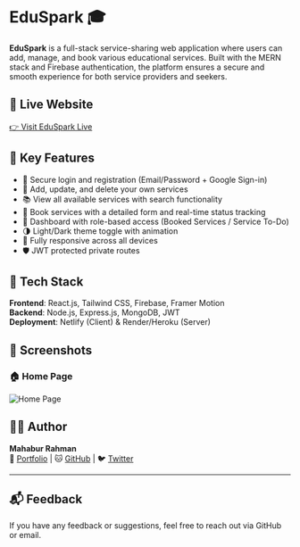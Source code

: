 # EduSpark 🎓

**EduSpark** is a full-stack service-sharing web application where users can add, manage, and book various educational services. Built with the MERN stack and Firebase authentication, the platform ensures a secure and smooth experience for both service providers and seekers.

## 🔗 Live Website
[👉 Visit EduSpark Live](https://eduspark-bd07e.web.app/)

## 🚀 Key Features

- 🔐 Secure login and registration (Email/Password + Google Sign-in)
- 🎯 Add, update, and delete your own services
- 📚 View all available services with search functionality
- 📝 Book services with a detailed form and real-time status tracking
- 🧾 Dashboard with role-based access (Booked Services / Service To-Do)
- 🌗 Light/Dark theme toggle with animation
- 📱 Fully responsive across all devices
- 🛡️ JWT protected private routes

## 🔧 Tech Stack

**Frontend**: React.js, Tailwind CSS, Firebase, Framer Motion  
**Backend**: Node.js, Express.js, MongoDB, JWT  
**Deployment**: Netlify (Client) & Render/Heroku (Server)


## 📸 Screenshots
### 🏠 Home Page
![Home Page](https://i.ibb.co/V0DSPm4Y/Screenshot-2025-06-25-164234.png)

## 👨‍💻 Author

**Mahabur Rahman**  
🔗 [Portfolio](https://mahabur.xyz) | 🐱 [GitHub](https://github.com/themahabur) | 🐦 [Twitter](https://twitter.com/themahabur)

---

## 📬 Feedback

If you have any feedback or suggestions, feel free to reach out via GitHub or email.

